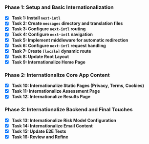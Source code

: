 ### Phase 1: Setup and Basic Internationalization

- [x] **Task 1: Install `next-intl`**
- [x] **Task 2: Create `messages` directory and translation files**
- [x] **Task 3: Configure `next-intl` routing**
- [x] **Task 4: Configure `next-intl` navigation**
- [x] **Task 5: Implement middleware for automatic redirection**
- [x] **Task 6: Configure `next-intl` request handling**
- [x] **Task 7: Create `[locale]` dynamic route**
- [x] **Task 8: Update Root Layout**
- [x] **Task 9: Internationalize Home Page**

### Phase 2: Internationalize Core App Content

- [x] **Task 10: Internationalize Static Pages (Privacy, Terms, Cookies)**
- [x] **Task 11: Internationalize Assessment Page**
- [x] **Task 12: Internationalize Results Page**

### Phase 3: Internationalize Backend and Final Touches

- [x] **Task 13: Internationalize Risk Model Configuration**
- [x] **Task 14: Internationalize Email Content**
- [x] **Task 15: Update E2E Tests**
- [x] **Task 16: Review and Refine**

